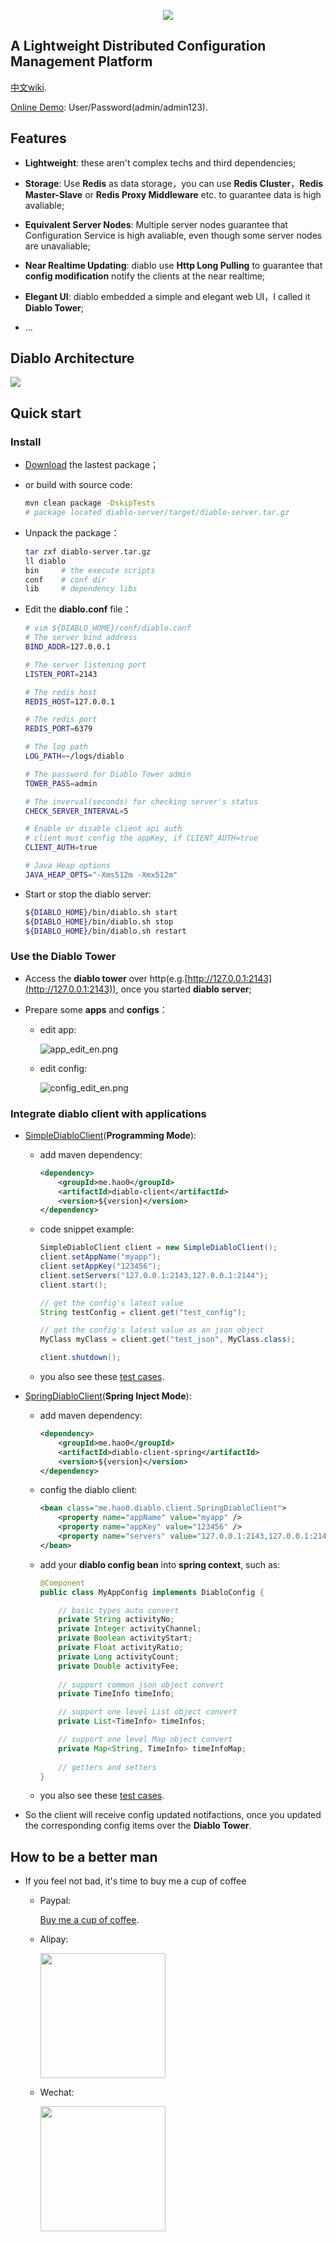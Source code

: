 <p align="center">
  <img src="https://raw.githubusercontent.com/ihaolin/diablo/master/logo.jpg">
</p>

A Lightweight Distributed Configuration Management Platform
---

[中文wiki](README.md).

<a href="http://diablo.hao0.me" target="_blank">Online Demo</a>: User/Password(admin/admin123).

## Features

+ **Lightweight**: these aren't complex techs and third dependencies;

+ **Storage**: Use **Redis** as data storage，you can use **Redis Cluster**，**Redis Master-Slave** or **Redis Proxy Middleware** etc. to guarantee data is high avaliable;

+ **Equivalent Server Nodes**: Multiple server nodes guarantee that Configuration Service is high avaliable, even though some server nodes are unavaliable;

+ **Near Realtime Updating**: diablo use **Http Long Pulling** to guarantee that **config modification** notify the clients at the near realtime;

+ **Elegant UI**: diablo embedded a simple and elegant web UI，I called it 
**Diablo Tower**;

+ ...

## Diablo Architecture

![](diablo-arch.png)

## Quick start

### Install

+ [Download](https://github.com/ihaolin/diablo/releases) the lastest package；
+ or build with source code:

	```bash
	mvn clean package -DskipTests
	# package located diablo-server/target/diablo-server.tar.gz
	```

+ Unpack the package：

	```bash
	tar zxf diablo-server.tar.gz
	ll diablo
	bin		# the execute scripts
	conf	# conf dir
	lib		# dependency libs
	```	

+ Edit the **diablo.conf** file：

	```bash
	# vim ${DIABLO_HOME}/conf/diablo.conf
	# The server bind address
	BIND_ADDR=127.0.0.1
	
	# The server listening port
	LISTEN_PORT=2143
	
	# The redis host
	REDIS_HOST=127.0.0.1
	
	# The redis port
	REDIS_PORT=6379
	
	# The log path
	LOG_PATH=~/logs/diablo
	
	# The password for Diablo Tower admin
	TOWER_PASS=admin
	
	# The inverval(seconds) for checking server's status
	CHECK_SERVER_INTERVAL=5
	
	# Enable or disable client api auth
	# client must config the appKey, if CLIENT_AUTH=true
	CLIENT_AUTH=true
	
	# Java Heap options
	JAVA_HEAP_OPTS="-Xms512m -Xmx512m"
	```

+ Start or stop the diablo server:

	```bash
	${DIABLO_HOME}/bin/diablo.sh start
	${DIABLO_HOME}/bin/diablo.sh stop
	${DIABLO_HOME}/bin/diablo.sh restart
	```

### Use the Diablo Tower

+ Access the **diablo tower** over http(e.g.[http://127.0.0.1:2143](http://127.0.0.1:2143)), once you started **diablo server**;

+ Prepare some **apps** and **configs**：
	
	+ edit app: 
		
		![app_edit_en.png](snapshots/app_edit_en.png)
	
	+ edit config:

		![config_edit_en.png](snapshots/config_edit_en.png)

### Integrate diablo client with applications

+ [SimpleDiabloClient](diablo-client/src/main/java/me/hao0/diablo/client/SimpleDiabloClient)(**Programming Mode**):
	
	+ add maven dependency:

		```xml
		<dependency>
            <groupId>me.hao0</groupId>
            <artifactId>diablo-client</artifactId>
            <version>${version}</version>
    	</dependency>
		```
	
	+ code snippet example:

		```java
		SimpleDiabloClient client = new SimpleDiabloClient();
       client.setAppName("myapp");
       client.setAppKey("123456");
       client.setServers("127.0.0.1:2143,127.0.0.1:2144");
       client.start();
       
       // get the config's latest value
       String testConfig = client.get("test_config");
       
       // get the config's latest value as an json object
       MyClass myClass = client.get("test_json", MyClass.class);
       
       client.shutdown();
		```
	+ you also see these [test cases](diablo-client/src/test/java/me/hao0/diablo/client/SimpleDiabloClientTests.java).

+ [SpringDiabloClient](diablo-client-spring/src/main/java/me/hao0/diablo/client/SpringDiabloClient)(**Spring Inject Mode**):

	+ add maven dependency:

		```xml
		<dependency>
            <groupId>me.hao0</groupId>
            <artifactId>diablo-client-spring</artifactId>
            <version>${version}</version>
    	</dependency>
		```
	
	+ config the diablo client:

		```xml
		<bean class="me.hao0.diablo.client.SpringDiabloClient">
			<property name="appName" value="myapp" />
			<property name="appKey" value="123456" />
			<property name="servers" value="127.0.0.1:2143,127.0.0.1:2144" />
		</bean>
		```
	
	+ add your **diablo config bean** into **spring context**, such as:

		```java
		@Component
		public class MyAppConfig implements DiabloConfig {
		
			// basic types auto convert 
		    private String activityNo;
		    private Integer activityChannel;
		    private Boolean activityStart;
		    private Float activityRatio;
		    private Long activityCount;
		    private Double activityFee;
		 
		    // support common json object convert
		    private TimeInfo timeInfo;
		
		    // support one level List object convert
		    private List<TimeInfo> timeInfos;
		
		    // support one level Map object convert
		    private Map<String, TimeInfo> timeInfoMap;
			
			// getters and setters
		}
		```
		
	
	+ you also see these [test cases](diablo-client-spring/src/test/java/me/hao0/diablo/client/SpringDiabloClientTests.java).

+ So the client will receive config updated notifactions, once you updated the corresponding config items over the **Diablo Tower**.

## How to be a better man

+ If you feel not bad, it's time to buy me a cup of coffee

	+ Paypal:

		<a href="http://paypal.me/haolinh0" target="_blank">Buy me a cup of coffee</a>.
		
	+ Alipay:
		
		<img src="alipay.png" width="200">
	
	+ Wechat:
	   
	   <img src="wechat.png" width="200">     